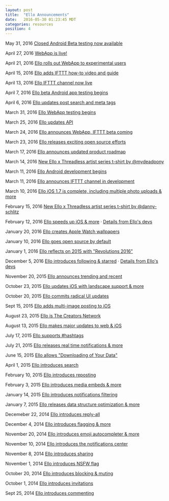 ```yaml
---
layout: post
title:  "Ello Announcements"
date:   2016-05-30 01:23:45 MDT
categories: resources
position: 4
---
```

May 31, 2016
[Closed Android Beta testing now available](https://ello.co/lucian/post/hstoxfx2ehpv9mp_sxqmtw)

April 27, 2016
[WebApp is live!](https://ello.co/lucian/post/f-hnjn0vpifcmfee1krpia)

April 21, 2016
[Ello rolls out WebApp to experimental users](https://ello.co/lucian/post/xaymcelfxvx5albdq_odkg)

April 15, 2016
[Ello adds IFTTT how-to video and guide](https://ello.co/dcdoran/post/knrjeno4qeisr8rlw3nbhq)

April 13, 2016
[Ello IFTTT channel now live](https://ello.co/lucian/post/dst7majcwi2goiluzm8mcg)

April 7, 2016
[Ello beta Android app testing begins](https://ello.co/lucian/post/mc6smiqw4sxfqurtgd8l7q)

April 6, 2016
[Ello updates post search and meta tags](https://ello.co/dcdoran/post/fczedfszrybofwtdbwx2dg)

March 31, 2016
[Ello WebApp testing begins](https://ello.co/lucian/post/g-nolbyla-5mcvvunqlhuq)

March 25, 2016
[Ello updates API](https://ello.co/dcdoran/post/cbwm3evfc4kbezcb-hlwaw)

March 24, 2016
[Ello announces WebApp, IFTTT beta coming](https://ello.co/lucian/post/or42ouiblji95rbkz6a94a)

March 23, 2016
[Ello releases exciting open source efforts](https://ello.co/jayzes/post/mozrsgmco-9qyvw4zl74ca)

March 17, 2016
[Ello announces updated product roadmap](https://ello.co/lucian/post/Sk0lfjztw77ZALxpYcgLzQ)

March 14, 2016
[New Ello x Threadless artist series t-shirt by @mydeadpony](https://ello.co/lucian/post/uq3YwiE0tWXdwFzsTXoHtg)

March 11, 2016
[Ello Android development begins](https://ello.co/lucian/post/l6SA64W28le1i4j37l7CYg)

March 11, 2016
[Ello announces IFTTT channel in development](https://ello.co/lucian/post/W0yaLHNzh3609A9G92sW4g)

March 10, 2016
[Ello iOS 1.7 is complete, including multiple photo uploads & more](https://ello.co/dcdoran/post/i1w8ypvxQt_OJhH87urEjw)

February 15, 2016
[New Ello x Threadless artist series t-shirt by @danny-schlitz](https://ello.co/elloblog/post/vzV3GwIcBSvmIlyKKbG-2Q)

February 12, 2016
[Ello speeds up iOS & more](https://ello.co/ello/post/FWGbtfCBEvVGaq1FbrU3dQ) · [Details from Ello's devs](https://ello.co/cacheflowe/post/X-OmEUPPwCVtjzOjojHdrA)

January 20, 2016
[Ello creates Apple Watch wallpapers](https://ello.co/elloblog/post/gnLdUUHjK6VQhaGKPZpG9w)

January 10, 2016
[Ello goes open source by default](https://ello.co/jayzes/post/tqLL-Z8U8GfbDySRk6wbKg)

January 1, 2016
[Ello reflects on 2015 with "Revolutions 2016"](https://ello.co/budnitz/post/vpZztQRsg1ZH2-U2BuDUYg)

December 5, 2016
[Ello introduces following & starred](https://ello.co/ello/post/XZ6Qkg6N9z9rhqO5rt12Pw) · [Details from Ello's devs](https://ello.co/ello/post/kXAmcLqi3iHrVIzfYsWhAA)

November 20, 2015
[Ello announces trending and recent](https://ello.co/elloblog/post/3QCX-udTieFLo61_p1KcLw)

October 23, 2015
[Ello updates iOS with landscape support & more](https://ello.co/dcdoran/post/zhhPtieW_KaDMHhQufRskw)

October 20, 2015
[Ello commits radical UI updates](https://ello.co/dcdoran/post/-pRboJZTTQYoT1FvMK_7EQ)

Sept 15, 2015
[Ello adds multi-image posting to iOS](https://ello.co/elloblog/post/rZWH5dWvye-XyWfluAyVUQ)

August 23, 2015
[Ello is The Creators Network](https://ello.co/budnitz/post/iGohqvgmA0B_QW-hUnlZ3A)

August 13, 2015
[Ello makes major updates to web & iOS](https://ello.co/dcdoran/post/2BrpI81pcH_BOpgWyoIW5w)

July 17, 2015
[Ello supports #hashtags](https://ello.co/budnitz/post/96LExXWIj00q6hht8yPTWA)

July 21, 2015
[Ello releases real time notifications & more](https://ello.co/dcdoran/post/mAvdLOoQVmoYFOO-cbztIQ)

June 15, 2015
[Ello allows "Downloading of Your Data"](https://ello.co/dcdoran/post/4ErgpbHDriPoajk-wHbADw)

April 1, 2015
[Ello introduces search](https://ello.co/dcdoran/post/LuGIUIPZpMN2uYoarkYawA)

February 10, 2015
[Ello introduces reposting](https://ello.co/cacheflowe/post/_Bq1t3Px5vrdV1xuTJMU8g)

February 3, 2015
[Ello introduces media embeds & more](https://ello.co/cacheflowe/post/qA-w-TlxrqruKaIqxC2uiQ)

January 14, 2015
[Ello introduces notifications filtering](https://ello.co/cacheflowe/post/nspW5ppP2PEYRf0nLXP25Q)

January 7, 2015
[Ello releases data structure optimization & more](https://ello.co/cacheflowe/post/dj79MQQtQmTzn_e8pR3TXg)

Decemeber 22, 2014
[Ello introduces reply-all](https://ello.co/cacheflowe/post/ca0w3BLwlC3IkWBniTQC4Q)

December 4, 2014
[Ello introduces flagging & more](https://ello.co/cacheflowe/post/y5W2Oo85VC_MqBKqIFx9LA)

November 20, 2014
[Ello introduces emoji autocompleter & more](https://ello.co/cacheflowe/post/HJMCL-VwqQiD8-sv2rrg9A)

November 10, 2014
[Ello introduces the notifications center](https://ello.co/cacheflowe/post/GF5MiltnVLX1K3gcqD1vcw)

November 8, 2014
[Ello introduces sharing](https://ello.co/cacheflowe/post/UN7BvpAG2u--Au94MOfxOg)

November 1, 2014
[Ello introduces NSFW flag](https://ello.co/budnitz/post/eO8xJ--IS_DfSRIUF63rPw)

October 20, 2014
[Ello introduces blocking & muting](https://ello.co/cacheflowe/post/b_bZB9N8wjPu206-T7WUPg)

October 1, 2014
[Ello introduces invitations](https://ello.co/cacheflowe/post/AWfA4AwaHV2WKmbK_WR4Pw)

Sept 25, 2014
[Ello introduces commenting](https://ello.co/cacheflowe/post/f9IJdJ768rfnXx8Q0d4zTg)
